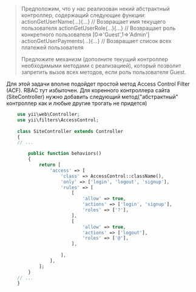 [comment]: # (Created by Astashov Andrey <a.astashov@straetus.com>)
[comment]: # (Date: 30.01.2016 / ‏‎23:36)

> Предположим, что у нас реализован некий абстрактный контроллер, содержащий следующие функции:
> actionGetUserName(...){...} // Возвращает имя текущего пользователя
> actionGetUserRole(...){...} // Возвращает роль конкретного пользователя [0=>'Guest',1=>'Admin']
> actionGetUserPayments(...){...} // Возвращает список всех платежей пользователя
>  
> Предложите механизм (дополните текущий контроллер необходимыми методами с реализацией), который позволит запретить вызов всех методов, если роль пользователя Guest.


Для этой задачи вполне подойдет простой метод Access Control Filter (ACF). RBAC тут избыточен.
Для коренного контроллера сайта (SiteController) нужно добавить следующий метод("абстрактный" контроллер как и любые другие трогать не придется)

```php
    use yii\web\Controller;
    use yii\filters\AccessControl;
    
    class SiteController extends Controller
    {
    // ...

        public function behaviors()
        {
            return [
                'access' => [
                    'class' => AccessControl::className(),
                    'only' => ['login', 'logout', 'signup'],
                    'rules' => [
                        [
                            'allow' => true,
                            'actions' => ['login', 'signup'],
                            'roles' => ['?'],
                        ],
                        [
                            'allow' => true,
                            'actions' => ['logout'],
                            'roles' => ['@'],
                        ],
                        
                    ],
                ],
            ];
        }
    // ...
    }
```
